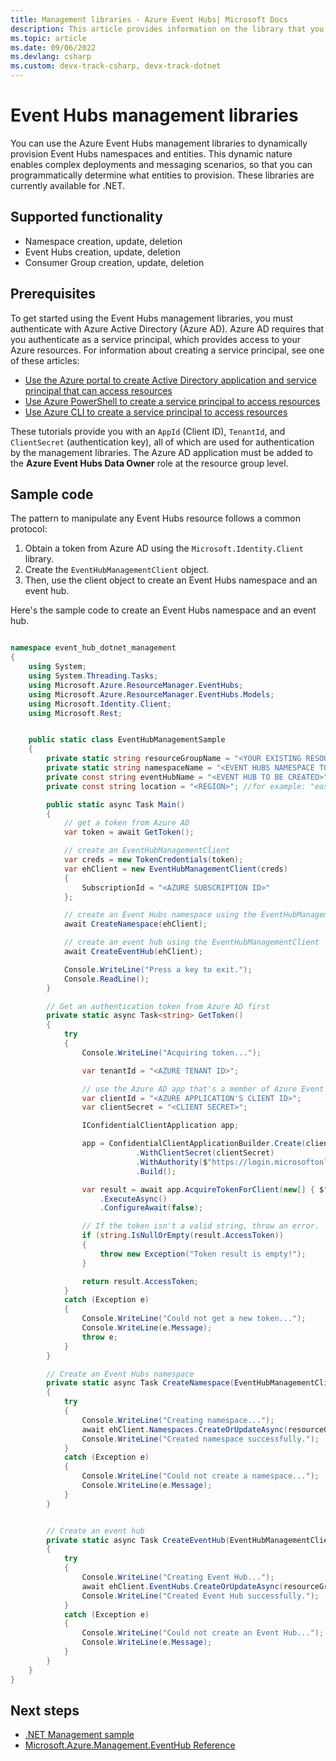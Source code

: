 ```yaml
---
title: Management libraries - Azure Event Hubs| Microsoft Docs
description: This article provides information on the library that you can use to manage Azure Event Hubs namespaces and entities from .NET.
ms.topic: article
ms.date: 09/06/2022
ms.devlang: csharp
ms.custom: devx-track-csharp, devx-track-dotnet
---
```


# Event Hubs management libraries

You can use the Azure Event Hubs management libraries to dynamically provision Event Hubs namespaces and entities. This dynamic nature enables complex deployments and messaging scenarios, so that you can programmatically determine what entities to provision. These libraries are currently available for .NET.

## Supported functionality

* Namespace creation, update, deletion
* Event Hubs creation, update, deletion
* Consumer Group creation, update, deletion

## Prerequisites

To get started using the Event Hubs management libraries, you must authenticate with Azure Active Directory (Azure AD). Azure AD requires that you authenticate as a service principal, which provides access to your Azure resources. For information about creating a service principal, see one of these articles:  

* [Use the Azure portal to create Active Directory application and service principal that can access resources](../active-directory/develop/howto-create-service-principal-portal.md)
* [Use Azure PowerShell to create a service principal to access resources](../active-directory/develop/howto-authenticate-service-principal-powershell.md)
* [Use Azure CLI to create a service principal to access resources](/cli/azure/create-an-azure-service-principal-azure-cli)

These tutorials provide you with an `AppId` (Client ID), `TenantId`, and `ClientSecret` (authentication key), all of which are used for authentication by the management libraries. The Azure AD application must be added to the **Azure Event Hubs Data Owner** role at the resource group level.

## Sample code

The pattern to manipulate any Event Hubs resource follows a common protocol:

1. Obtain a token from Azure AD using the `Microsoft.Identity.Client` library.
1. Create the `EventHubManagementClient` object.
1. Then, use the client object to create an Event Hubs namespace and an event hub. 

Here's the sample code to create an Event Hubs namespace and an event hub.

```csharp

namespace event_hub_dotnet_management
{
	using System;
	using System.Threading.Tasks;
	using Microsoft.Azure.ResourceManager.EventHubs;
	using Microsoft.Azure.ResourceManager.EventHubs.Models;
	using Microsoft.Identity.Client;
	using Microsoft.Rest;


	public static class EventHubManagementSample
	{
		private static string resourceGroupName = "<YOUR EXISTING RESOURCE GROUP NAME>";
		private static string namespaceName = "<EVENT HUBS NAMESPACE TO BE CREATED>";
		private const string eventHubName = "<EVENT HUB TO BE CREATED>";
		private const string location = "<REGION>"; //for example: "eastus"

		public static async Task Main()
		{
			// get a token from Azure AD 
			var token = await GetToken();

			// create an EventHubManagementClient 
			var creds = new TokenCredentials(token);
			var ehClient = new EventHubManagementClient(creds)
			{
				SubscriptionId = "<AZURE SUBSCRIPTION ID>"
			};

			// create an Event Hubs namespace using the EventHubManagementClient
			await CreateNamespace(ehClient);

			// create an event hub using the EventHubManagementClient
			await CreateEventHub(ehClient);

			Console.WriteLine("Press a key to exit.");
			Console.ReadLine();
		}

		// Get an authentication token from Azure AD first
		private static async Task<string> GetToken()
		{
			try
			{
				Console.WriteLine("Acquiring token...");

				var tenantId = "<AZURE TENANT ID>";

				// use the Azure AD app that's a member of Azure Event Hubs Data Owner role at the resource group level
				var clientId = "<AZURE APPLICATION'S CLIENT ID>";
				var clientSecret = "<CLIENT SECRET>";

				IConfidentialClientApplication app;

				app = ConfidentialClientApplicationBuilder.Create(clientId)
							.WithClientSecret(clientSecret)
							.WithAuthority($"https://login.microsoftonline.com/{tenantId}")
							.Build();

				var result = await app.AcquireTokenForClient(new[] { $"https://management.core.windows.net/.default" })
					.ExecuteAsync()
					.ConfigureAwait(false);

				// If the token isn't a valid string, throw an error.
				if (string.IsNullOrEmpty(result.AccessToken))
				{
					throw new Exception("Token result is empty!");
				}

				return result.AccessToken;
			}
			catch (Exception e)
			{
				Console.WriteLine("Could not get a new token...");
				Console.WriteLine(e.Message);
				throw e;
			}
		}

		// Create an Event Hubs namespace
		private static async Task CreateNamespace(EventHubManagementClient ehClient)
		{
			try
			{
				Console.WriteLine("Creating namespace...");
				await ehClient.Namespaces.CreateOrUpdateAsync(resourceGroupName, namespaceName, new EHNamespace { Location = location });
				Console.WriteLine("Created namespace successfully.");
			}
			catch (Exception e)
			{
				Console.WriteLine("Could not create a namespace...");
				Console.WriteLine(e.Message);
			}
		}


		// Create an event hub
		private static async Task CreateEventHub(EventHubManagementClient ehClient)
		{
			try
			{
				Console.WriteLine("Creating Event Hub...");
				await ehClient.EventHubs.CreateOrUpdateAsync(resourceGroupName, namespaceName, eventHubName, new Eventhub());
				Console.WriteLine("Created Event Hub successfully.");
			}
			catch (Exception e)
			{
				Console.WriteLine("Could not create an Event Hub...");
				Console.WriteLine(e.Message);
			}
		}
	}
}
```

## Next steps
* [.NET Management sample](https://github.com/Azure-Samples/event-hubs-dotnet-management/)
* [Microsoft.Azure.Management.EventHub Reference](/dotnet/api/Microsoft.Azure.Management.EventHub) 
